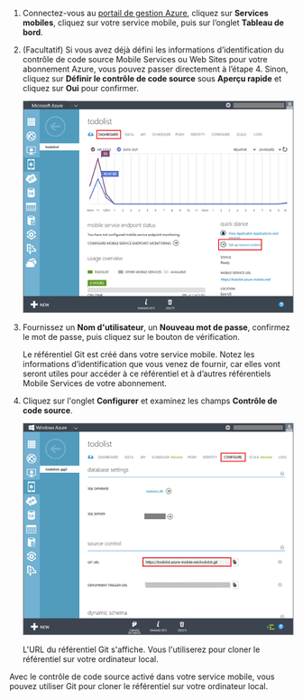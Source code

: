 
1. Connectez-vous au [portail de gestion Azure](https://manage.windowsazure.com/), cliquez sur **Services mobiles**, cliquez sur votre service mobile, puis sur l’onglet **Tableau de bord**.

2. (Facultatif) Si vous avez déjà défini les informations d’identification du contrôle de code source Mobile Services ou Web Sites pour votre abonnement Azure, vous pouvez passer directement à l’étape 4. Sinon, cliquez sur **Définir le contrôle de code source** sous **Aperçu rapide** et cliquez sur **Oui** pour confirmer.

	![Définition du contrôle de code source](./media/mobile-services-enable-source-control/mobile-setup-source-control.png)

3. Fournissez un **Nom d'utilisateur**, un **Nouveau mot de passe**, confirmez le mot de passe, puis cliquez sur le bouton de vérification.

	Le référentiel Git est créé dans votre service mobile. Notez les informations d’identification que vous venez de fournir, car elles vont seront utiles pour accéder à ce référentiel et à d’autres référentiels Mobile Services de votre abonnement.

4. Cliquez sur l'onglet **Configurer** et examinez les champs **Contrôle de code source**.

	![Configuration du contrôle de code source](./media/mobile-services-enable-source-control/mobile-source-control-configure.png)

	L'URL du référentiel Git s'affiche. Vous l'utiliserez pour cloner le référentiel sur votre ordinateur local.

Avec le contrôle de code source activé dans votre service mobile, vous pouvez utiliser Git pour cloner le référentiel sur votre ordinateur local.
 

<!----HONumber=August15_HO6-->